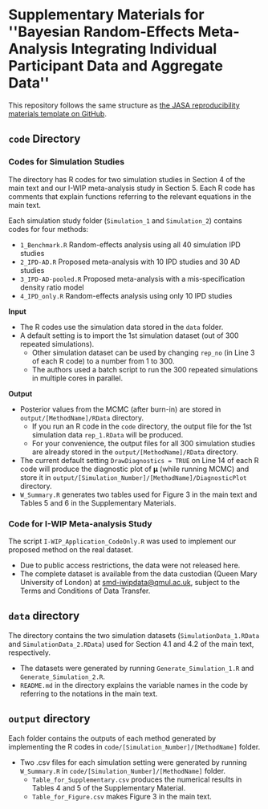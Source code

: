 # **Supplementary Materials for ''Bayesian Random-Effects Meta-Analysis Integrating Individual Participant Data and Aggregate Data''**  

This repository follows the same structure as [the JASA reproducibility materials template on GitHub](https://github.com/jasa-acs/repro-template).

## `code` Directory 

### Codes for Simulation Studies

The directory has R codes for two simulation studies in Section 4 of the main text and our I-WIP meta-analysis study in Section 5. Each R code has comments that explain functions referring to the relevant equations in the main text. 

Each simulation study folder (`Simulation_1` and `Simulation_2`) contains codes for four methods: 
  - `1_Benchmark.R` Random-effects analysis using all 40 simulation IPD studies
  - `2_IPD-AD.R` Proposed meta-analysis with 10 IPD studies and 30 AD studies
  - `3_IPD-AD-pooled.R` Proposed meta-analysis with a mis-specification density ratio model
  - `4_IPD_only.R` Random-effects analysis using only 10 IPD studies

**Input**
  - The R codes use the simulation data stored in the `data` folder.
  - A default setting is to import the 1st simulation dataset (out of 300 repeated simulations).
      - Other simulation dataset can be used by changing `rep_no` (in Line 3 of each R code) to a number from 1 to 300.
      - The authors used a batch script to run the 300 repeated simulations in multiple cores in parallel. 

**Output**
  - Posterior values from the MCMC (after burn-in) are stored in `output/[MethodName]/RData` directory.
      - If you run an R code in the `code` directory, the output file for the 1st simulation data `rep_1.RData` will be produced.
      - For your convenience, the output files for all 300 simulation studies are already stored in the  `output/[MethodName]/RData` directory.
  - The current default setting `DrawDiagnostics = TRUE` on Line 14 of each R code will produce the diagnostic plot of **μ** (while running MCMC) and store it in `output/[Simulation_Number]/[MethodName]/DiagnosticPlot` directory.
  - `W_Summary.R` generates two tables used for Figure 3 in the main text and Tables 5 and 6 in the Supplementary Materials. 

### Code for **I-WIP Meta-analysis Study**

The script `I-WIP_Application_CodeOnly.R` was used to implement our proposed method on the real dataset.
  - Due to public access restrictions, the data were not released here.
  - The complete dataset is available from the data custodian (Queen Mary University of London) at [smd-iwipdata@qmul.ac.uk](mailto:smd-iwipdata@qmul.ac.uk), subject to the Terms and Conditions of Data Transfer.

## `data` directory 

The directory contains the two simulation datasets (`SimulationData_1.RData` and `SimulationData_2.RData`) used for Section 4.1 and 4.2 of the main text, respectively.
  - The datasets were generated by running `Generate_Simulation_1.R` and `Generate_Simulation_2.R`.
  - `README.md` in the directory explains the variable names in the code by referring to the notations in the main text.  

## `output` directory 

Each folder contains the outputs of each method generated by implementing the R codes in `code/[Simulation_Number]/[MethodName]` folder. 
  - Two .csv files for each simulation setting were generated by running `W_Summary.R` in `code/[Simulation_Number]/[MethodName]` folder.
      - `Table_for_Supplementary.csv` produces the numerical results in Tables 4 and 5 of the Supplementary Material.
      - `Table_for_Figure.csv` makes Figure 3 in the main text.
      

